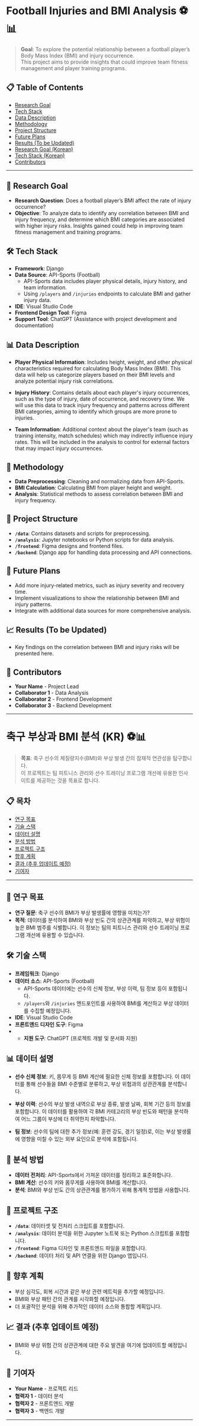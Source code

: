 # Football Injuries and BMI Analysis ⚽📊

> **Goal**: To explore the potential relationship between a football player’s Body Mass Index (BMI) and injury occurrence.  
> This project aims to provide insights that could improve team fitness management and player training programs.

## 📋 Table of Contents
- [Research Goal](#-research-goal)
- [Tech Stack](#-tech-stack)
- [Data Description](#-data-description)
- [Methodology](#-methodology)
- [Project Structure](#-project-structure)
- [Future Plans](#-future-plans)
- [Results (To be Updated)](#-results-to-be-updated)
- [Research Goal (Korean)](#-연구-목표-kr)
- [Tech Stack (Korean)](#-기술-스택-kr)
- [Contributors](#-contributors)

---

## 🎯 Research Goal

- **Research Question**: Does a football player’s BMI affect the rate of injury occurrence?
- **Objective**: To analyze data to identify any correlation between BMI and injury frequency, and determine which BMI categories are associated with higher injury risks. Insights gained could help in improving team fitness management and training programs.

## 🛠️ Tech Stack

- **Framework**: Django
- **Data Source**: API-Sports (Football)
  - API-Sports data includes player physical details, injury history, and team information.
  - Using `/players` and `/injuries` endpoints to calculate BMI and gather injury data.
- **IDE**: Visual Studio Code
- **Frontend Design Tool**: Figma
- **Support Tool**: ChatGPT (Assistance with project development and documentation)

## 📊 Data Description

- **Player Physical Information**: Includes height, weight, and other physical characteristics required for calculating Body Mass Index (BMI). This data will help us categorize players based on their BMI levels and analyze potential injury risk correlations.

- **Injury History**: Contains details about each player's injury occurrences, such as the type of injury, date of occurrence, and recovery time. We will use this data to track injury frequency and patterns across different BMI categories, aiming to identify which groups are more prone to injuries.

- **Team Information**: Additional context about the player's team (such as training intensity, match schedules) which may indirectly influence injury rates. This will be included in the analysis to control for external factors that may impact injury occurrences.

## 📐 Methodology

- **Data Preprocessing**: Cleaning and normalizing data from API-Sports.
- **BMI Calculation**: Calculating BMI from player height and weight.
- **Analysis**: Statistical methods to assess correlation between BMI and injury frequency.

## 📂 Project Structure

- **`/data`**: Contains datasets and scripts for preprocessing.
- **`/analysis`**: Jupyter notebooks or Python scripts for data analysis.
- **`/frontend`**: Figma designs and frontend files.
- **`/backend`**: Django app for handling data processing and API connections.

## 🔮 Future Plans

- Add more injury-related metrics, such as injury severity and recovery time.
- Implement visualizations to show the relationship between BMI and injury patterns.
- Integrate with additional data sources for more comprehensive analysis.

## 📈 Results (To be Updated)

- Key findings on the correlation between BMI and injury risks will be presented here.

## 👥 Contributors

- **Your Name** - Project Lead
- **Collaborator 1** - Data Analysis
- **Collaborator 2** - Frontend Development
- **Collaborator 3** - Backend Development

---


# 축구 부상과 BMI 분석 (KR) ⚽📊

> **목표**: 축구 선수의 체질량지수(BMI)와 부상 발생 간의 잠재적 연관성을 탐구합니다.  
> 이 프로젝트는 팀 피트니스 관리와 선수 트레이닝 프로그램 개선에 유용한 인사이트를 제공하는 것을 목표로 합니다.

## 📋 목차
- [연구 목표](#연구-목표)
- [기술 스택](#기술-스택)
- [데이터 설명](#데이터-설명)
- [분석 방법](#분석-방법)
- [프로젝트 구조](#프로젝트-구조)
- [향후 계획](#향후-계획)
- [결과 (추후 업데이트 예정)](#결과-추후-업데이트-예정)
- [기여자](#기여자)

---

## 🎯 연구 목표

- **연구 질문**: 축구 선수의 BMI가 부상 발생률에 영향을 미치는가?
- **목적**: 데이터를 분석하여 BMI와 부상 빈도 간의 상관관계를 파악하고, 부상 위험이 높은 BMI 범주를 식별합니다. 이 정보는 팀의 피트니스 관리와 선수 트레이닝 프로그램 개선에 유용할 수 있습니다.

## 🛠️ 기술 스택

- **프레임워크**: Django
- **데이터 소스**: API-Sports (Football)
  - API-Sports 데이터에는 선수의 신체 정보, 부상 이력, 팀 정보 등이 포함됩니다.
  - `/players`와 `/injuries` 엔드포인트를 사용하여 BMI를 계산하고 부상 데이터를 수집할 예정입니다.
- **IDE**: Visual Studio Code
- **프론트엔드 디자인 도구**: Figma
- - **지원 도구**: ChatGPT (프로젝트 개발 및 문서화 지원)

## 📊 데이터 설명

- **선수 신체 정보**: 키, 몸무게 등 BMI 계산에 필요한 신체 정보를 포함합니다. 이 데이터를 통해 선수들을 BMI 수준별로 분류하고, 부상 위험과의 상관관계를 분석합니다.

- **부상 이력**: 선수의 부상 발생 내역으로 부상 종류, 발생 날짜, 회복 기간 등의 정보를 포함합니다. 이 데이터를 활용하여 각 BMI 카테고리의 부상 빈도와 패턴을 분석하여 어느 그룹이 부상에 더 취약한지 파악합니다.

- **팀 정보**: 선수의 팀에 대한 추가 정보(예: 훈련 강도, 경기 일정)로, 이는 부상 발생률에 영향을 미칠 수 있는 외부 요인으로 분석에 포함됩니다.

## 📐 분석 방법

- **데이터 전처리**: API-Sports에서 가져온 데이터를 정리하고 표준화합니다.
- **BMI 계산**: 선수의 키와 몸무게를 사용하여 BMI를 계산합니다.
- **분석**: BMI와 부상 빈도 간의 상관관계를 평가하기 위해 통계적 방법을 사용합니다.

## 📂 프로젝트 구조

- **`/data`**: 데이터셋 및 전처리 스크립트를 포함합니다.
- **`/analysis`**: 데이터 분석을 위한 Jupyter 노트북 또는 Python 스크립트를 포함합니다.
- **`/frontend`**: Figma 디자인 및 프론트엔드 파일을 포함합니다.
- **`/backend`**: 데이터 처리 및 API 연결을 위한 Django 앱입니다.

## 🔮 향후 계획

- 부상 심각도, 회복 시간과 같은 부상 관련 메트릭을 추가할 예정입니다.
- BMI와 부상 패턴 간의 관계를 시각화할 예정입니다.
- 더 포괄적인 분석을 위해 추가적인 데이터 소스와 통합할 계획입니다.

## 📈 결과 (추후 업데이트 예정)

- BMI와 부상 위험 간의 상관관계에 대한 주요 발견을 여기에 업데이트할 예정입니다.

## 👥 기여자

- **Your Name** - 프로젝트 리드
- **협력자 1** - 데이터 분석
- **협력자 2** - 프론트엔드 개발
- **협력자 3** - 백엔드 개발

---

